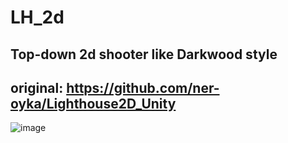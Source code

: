 # LH_2d
## Top-down 2d shooter like Darkwood style
## original: https://github.com/ner-oyka/Lighthouse2D_Unity
![image](https://user-images.githubusercontent.com/75648932/163574764-335d9c9f-edef-43a4-a228-20b427186512.png)
